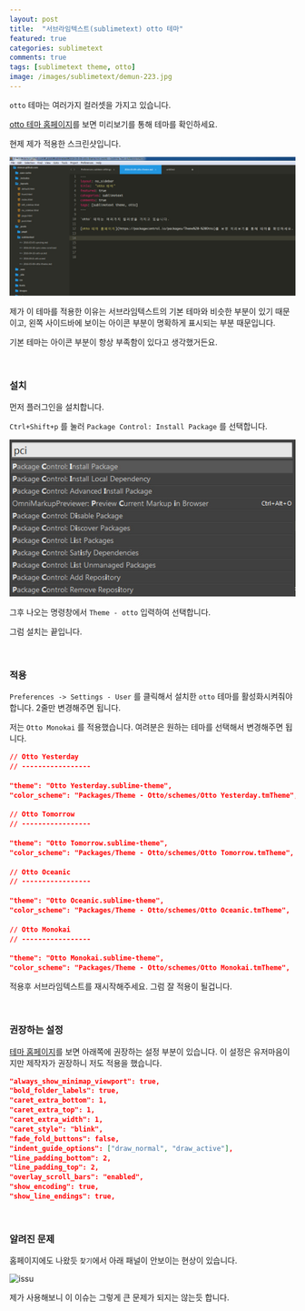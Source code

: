 ```yaml
---
layout: post
title:  "서브라임텍스트(sublimetext) otto 테마"
featured: true
categories: sublimetext
comments: true
tags: [sublimetext theme, otto]
image: /images/sublimetext/demun-223.jpg
---
```


`otto` 테마는 여러가지 컬러셋을 가지고 있습니다.

[otto 테마 홈페이지](https://packagecontrol.io/packages/Theme%20-%20Otto)를 보면 미리보기를 통해 테마를 확인하세요.

현제 제가 적용한 스크린샷입니다.

![Sync View Scroll](/images/sublimetext/demun-223.jpg)

제가 이 테마를 적용한 이유는 서브라임텍스트의 기본 테마와 비슷한 부분이 있기 때문이고, 왼쪽 사이드바에 보이는 아이콘 부분이 명확하게 표시되는 부분 때문입니다.

기본 테마는 아이콘 부분이 항상 부족함이 있다고 생각했거든요.


<br>

### 설치

먼저 플러그인을 설치합니다.

`Ctrl+Shift+p` 를 눌러 `Package Control: Install Package` 를 선택합니다.

![package control](/images/sublimetext/demun-003.jpg)

그후 나오는 명령창에서 `Theme - otto` 입력하여 선택합니다.

그럼 설치는 끝입니다.




<br>

### 적용

`Preferences -> Settings - User` 를 클릭해서 설치한 `otto` 테마를 활성화시켜줘야 합니다.
2줄만 변경해주면 됩니다.

저는 `Otto Monokai` 를 적용했습니다. 여려분은 원하는 테마를 선택해서 변경해주면 됩니다.

```json
// Otto Yesterday
// -----------------

"theme": "Otto Yesterday.sublime-theme",
"color_scheme": "Packages/Theme - Otto/schemes/Otto Yesterday.tmTheme",

// Otto Tomorrow
// -----------------

"theme": "Otto Tomorrow.sublime-theme",
"color_scheme": "Packages/Theme - Otto/schemes/Otto Tomorrow.tmTheme",

// Otto Oceanic
// -----------------

"theme": "Otto Oceanic.sublime-theme",
"color_scheme": "Packages/Theme - Otto/schemes/Otto Oceanic.tmTheme",

// Otto Monokai
// -----------------

"theme": "Otto Monokai.sublime-theme",
"color_scheme": "Packages/Theme - Otto/schemes/Otto Monokai.tmTheme",
```

적용후 서브라임텍스트를 재시작해주세요. 그럼 잘 적용이 될겁니다.




<br>

### 권장하는 설정

[테마 홈페이지](https://packagecontrol.io/packages/Theme%20-%20Otto)를 보면 아래쪽에 권장하는 설정 부분이 있습니다. 이 설정은 유저마음이지만 제작자가 권장하니 저도 적용을 했습니다.

```json
"always_show_minimap_viewport": true,
"bold_folder_labels": true,
"caret_extra_bottom": 1,
"caret_extra_top": 1,
"caret_extra_width": 1,
"caret_style": "blink",
"fade_fold_buttons": false,
"indent_guide_options": ["draw_normal", "draw_active"],
"line_padding_bottom": 2,
"line_padding_top": 2,
"overlay_scroll_bars": "enabled",
"show_encoding": true,
"show_line_endings": true,
```


<br>

### 알려진 문제

홈페이지에도 나왔듯 `찾기`에서 아래 패널이 안보이는 현상이 있습니다.

![issu](https://packagecontrol.io/readmes/img/14ffa0adf75199f1be2f31ee22096800e6769fab.gif)

제가 사용해보니 이 이슈는 그렇게 큰 문제가 되지는 않는듯 합니다.